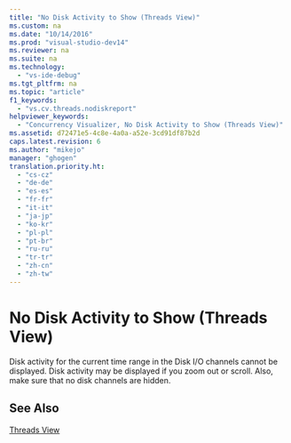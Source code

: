 ```yaml
---
title: "No Disk Activity to Show (Threads View)"
ms.custom: na
ms.date: "10/14/2016"
ms.prod: "visual-studio-dev14"
ms.reviewer: na
ms.suite: na
ms.technology: 
  - "vs-ide-debug"
ms.tgt_pltfrm: na
ms.topic: "article"
f1_keywords: 
  - "vs.cv.threads.nodiskreport"
helpviewer_keywords: 
  - "Concurrency Visualizer, No Disk Activity to Show (Threads View)"
ms.assetid: d72471e5-4c8e-4a0a-a52e-3cd91df87b2d
caps.latest.revision: 6
ms.author: "mikejo"
manager: "ghogen"
translation.priority.ht: 
  - "cs-cz"
  - "de-de"
  - "es-es"
  - "fr-fr"
  - "it-it"
  - "ja-jp"
  - "ko-kr"
  - "pl-pl"
  - "pt-br"
  - "ru-ru"
  - "tr-tr"
  - "zh-cn"
  - "zh-tw"
---
```

# No Disk Activity to Show (Threads View)
Disk activity for the current time range in the Disk I/O channels cannot be displayed. Disk activity may be displayed if you zoom out or scroll. Also, make sure that no disk channels are hidden.  
  
## See Also  
 [Threads View](../profiling/threads-view--parallel-performance-.md)